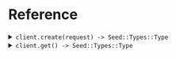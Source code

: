 # Reference
<details><summary><code>client.create(request) -> Seed::Types::Type</code></summary>
<dl>
<dd>

#### 🔌 Usage

<dl>
<dd>

<dl>
<dd>

```ruby
client.create(
  decimal: 2.2,
  even: 100,
  name: 'fern',
  shape: 
);
```
</dd>
</dl>
</dd>
</dl>

#### ⚙️ Parameters

<dl>
<dd>

<dl>
<dd>

**decimal:** `Integer` 
    
</dd>
</dl>

<dl>
<dd>

**even:** `Integer` 
    
</dd>
</dl>

<dl>
<dd>

**name:** `String` 
    
</dd>
</dl>

<dl>
<dd>

**shape:** `Seed::Types::Shape` 
    
</dd>
</dl>
</dd>
</dl>


</dd>
</dl>
</details>

<details><summary><code>client.get() -> Seed::Types::Type</code></summary>
<dl>
<dd>

#### 🔌 Usage

<dl>
<dd>

<dl>
<dd>

```ruby
client.get(
  decimal: 2.2,
  even: 100,
  name: 'fern'
);
```
</dd>
</dl>
</dd>
</dl>

#### ⚙️ Parameters

<dl>
<dd>

<dl>
<dd>

**decimal:** `Integer` 
    
</dd>
</dl>

<dl>
<dd>

**even:** `Integer` 
    
</dd>
</dl>

<dl>
<dd>

**name:** `String` 
    
</dd>
</dl>
</dd>
</dl>


</dd>
</dl>
</details>
